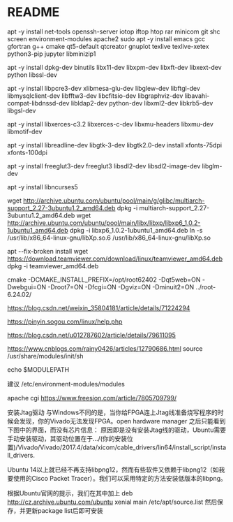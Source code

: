 <!-- README.md --- 
;; 
;; Description: 
;; Author: Hongyi Wu(吴鸿毅)
;; Email: wuhongyi@qq.com 
;; Created: 六 7月 17 21:37:37 2021 (+0800)
;; Last-Updated: 三 8月 18 22:06:43 2021 (+0800)
;;           By: Hongyi Wu(吴鸿毅)
;;     Update #: 52
;; URL: http://wuhongyi.cn -->

# README


apt -y install net-tools openssh-server iotop iftop htop rar minicom git shc screen environment-modules apache2
sudo apt -y install emacs gcc gfortran g++ cmake qt5-default qtcreator gnuplot texlive texlive-xetex python3-pip jupyter libminizip1


apt -y install dpkg-dev binutils libx11-dev libxpm-dev libxft-dev libxext-dev python libssl-dev

apt -y install libpcre3-dev xlibmesa-glu-dev libglew-dev libftgl-dev libmysqlclient-dev libfftw3-dev libcfitsio-dev libgraphviz-dev libavahi-compat-libdnssd-dev libldap2-dev python-dev libxml2-dev libkrb5-dev libgsl-dev 

apt -y install libxerces-c3.2 libxerces-c-dev libxmu-headers libxmu-dev libmotif-dev

apt -y install libreadline-dev libgtk-3-dev libgtk2.0-dev install xfonts-75dpi xfonts-100dpi

apt -y install freeglut3-dev freeglut3 libsdl2-dev libsdl2-image-dev libglm-dev

apt -y install libncurses5

wget http://archive.ubuntu.com/ubuntu/pool/main/g/glibc/multiarch-support_2.27-3ubuntu1.2_amd64.deb
dpkg -i multiarch-support_2.27-3ubuntu1.2_amd64.deb
wget http://archive.ubuntu.com/ubuntu/pool/main/libx/libxp/libxp6_1.0.2-1ubuntu1_amd64.deb
dpkg -i libxp6_1.0.2-1ubuntu1_amd64.deb
ln -s /usr/lib/x86_64-linux-gnu/libXp.so.6 /usr/lib/x86_64-linux-gnu/libXp.so




apt --fix-broken install
wget https://download.teamviewer.com/download/linux/teamviewer_amd64.deb
dpkg -i teamviewer_amd64.deb


cmake -DCMAKE_INSTALL_PREFIX=/opt/root62402 -Dqt5web=ON -Dwebgui=ON -Droot7=ON -Dfcgi=ON -Dgviz=ON -Dminuit2=ON ../root-6.24.02/


https://blog.csdn.net/weixin_35804181/article/details/71224294


https://pinyin.sogou.com/linux/help.php

https://blog.csdn.net/u012787602/article/details/79611095



https://www.cnblogs.com/rainy0426/articles/12790686.html
source /usr/share/modules/init/sh


echo $MODULEPATH

建议 /etc/environment-modules/modules


apache cgi
https://www.freesion.com/article/7805709799/






安装Jtag驱动
与Windows不同的是，当你给FPGA连上Jtag线准备烧写程序的时候会发现，你的Vivado无法发现FPGA。open hardware manager 之后只能看到下图中的界面，而没有芯片信息：
原因即是没有安装Jtag线的驱动，Ubuntu需要手动安装驱动，其驱动位置在于…/(你的安装位置)/Vivado/Vivado/2017.4/data/xicom/cable_drivers/lin64/install_script/install_drivers.



Ubuntu 14以上就已经不再支持libpng12，然而有些软件又依赖于libpng12（如我要使用的Cisco Packet Tracer）。我们可以采用特定的方法安装低版本的libpng。


根据Ubuntu官网的提示，我们在其中加上 deb http://cz.archive.ubuntu.com/ubuntu xenial main
/etc/apt/source.list
然后保存，并更新package list后即可安装




<!-- README.md ends here -->
